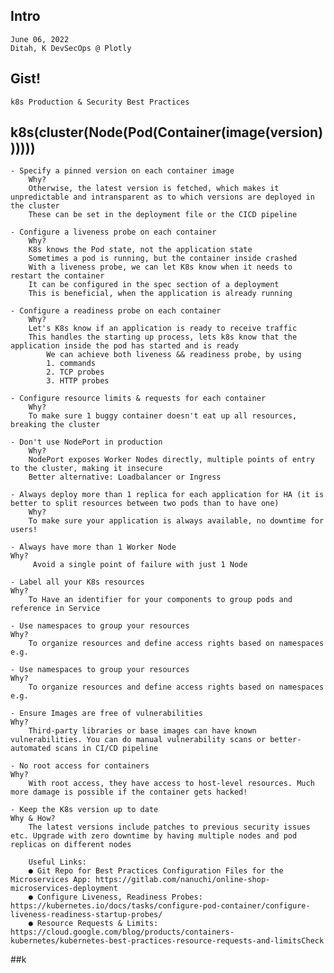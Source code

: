 ## Intro
    June 06, 2022
    Ditah, K DevSecOps @ Plotly
## Gist!
    k8s Production & Security Best Practices
##

## k8s(cluster(Node(Pod(Container(image(version))))))
    - Specify a pinned version on each container image
        Why?
        Otherwise, the latest version is fetched, which makes it unpredictable and intransparent as to which versions are deployed in the cluster
        These can be set in the deployment file or the CICD pipeline
  
    - Configure a liveness probe on each container
        Why?
        K8s knows the Pod state, not the application state
        Sometimes a pod is running, but the container inside crashed
        With a liveness probe, we can let K8s know when it needs to restart the container
        It can be configured in the spec section of a deployment
        This is beneficial, when the application is already running

    - Configure a readiness probe on each container
        Why? 
        Let's K8s know if an application is ready to receive traffic
        This handles the starting up process, lets k8s know that the application inside the pod has started and is ready
            We can achieve both liveness && readiness probe, by using
            1. commands
            2. TCP probes
            3. HTTP probes
    
    - Configure resource limits & requests for each container
        Why? 
        To make sure 1 buggy container doesn't eat up all resources, breaking the cluster

    - Don't use NodePort in production
        Why? 
        NodePort exposes Worker Nodes directly, multiple points of entry to the cluster, making it insecure
        Better alternative: Loadbalancer or Ingress

    - Always deploy more than 1 replica for each application for HA (it is better to split resources between two pods than to have one)
        Why? 
        To make sure your application is always available, no downtime for users!

    - Always have more than 1 Worker Node
    Why?
         Avoid a single point of failure with just 1 Node

    - Label all your K8s resources
    Why?
        To Have an identifier for your components to group pods and reference in Service
        
    - Use namespaces to group your resources
    Why? 
        To organize resources and define access rights based on namespaces e.g.

    - Use namespaces to group your resources
    Why?
        To organize resources and define access rights based on namespaces e.g.

    - Ensure Images are free of vulnerabilities
    Why? 
        Third-party libraries or base images can have known vulnerabilities. You can do manual vulnerability scans or better-automated scans in CI/CD pipeline

    - No root access for containers
    Why?
        With root access, they have access to host-level resources. Much more damage is possible if the container gets hacked!
    
    - Keep the K8s version up to date
    Why & How? 
        The latest versions include patches to previous security issues etc. Upgrade with zero downtime by having multiple nodes and pod replicas on different nodes

        Useful Links:
        ● Git Repo for Best Practices Configuration Files for the Microservices App: https://gitlab.com/nanuchi/online-shop-microservices-deployment
        ● Configure Liveness, Readiness Probes: https://kubernetes.io/docs/tasks/configure-pod-container/configure-liveness-readiness-startup-probes/
        ● Resource Requests & Limits: https://cloud.google.com/blog/products/containers-kubernetes/kubernetes-best-practices-resource-requests-and-limitsCheck

##k